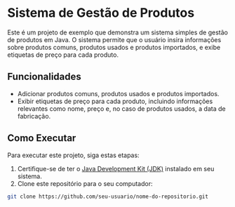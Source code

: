 # Sistema de Gestão de Produtos

Este é um projeto de exemplo que demonstra um sistema simples de gestão de produtos em Java. O sistema permite que o usuário insira informações sobre produtos comuns, produtos usados e produtos importados, e exibe etiquetas de preço para cada produto.

## Funcionalidades

- Adicionar produtos comuns, produtos usados e produtos importados.
- Exibir etiquetas de preço para cada produto, incluindo informações relevantes como nome, preço e, no caso de produtos usados, a data de fabricação.

## Como Executar

Para executar este projeto, siga estas etapas:

1. Certifique-se de ter o [Java Development Kit (JDK)](https://www.oracle.com/java/technologies/javase-downloads.html) instalado em seu sistema.
2. Clone este repositório para o seu computador:

```bash
git clone https://github.com/seu-usuario/nome-do-repositorio.git
